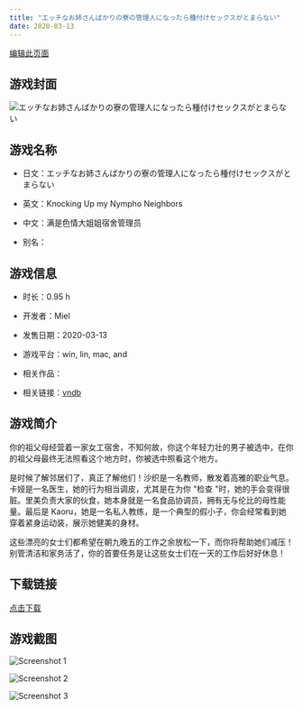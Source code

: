 ```yaml
---
title: "エッチなお姉さんばかりの寮の管理人になったら種付けセックスがとまらない"
date: 2020-03-13
---
```

[编辑此页面](https://github.com/ACG-3/ADV3-source/blob/main/source/_posts/games/%E3%82%A8%E3%83%83%E3%83%81%E3%81%AA%E3%81%8A%E5%A7%89%E3%81%95%E3%82%93%E3%81%B0%E3%81%8B%E3%82%8A%E3%81%AE%E5%AF%AE%E3%81%AE%E7%AE%A1%E7%90%86%E4%BA%BA%E3%81%AB%E3%81%AA%E3%81%A3%E3%81%9F%E3%82%89%E7%A8%AE%E4%BB%98%E3%81%91%E3%82%BB%E3%83%83%E3%82%AF%E3%82%B9%E3%81%8C%E3%81%A8%E3%81%BE%E3%82%89%E3%81%AA%E3%81%84.md)

## 游戏封面

![エッチなお姉さんばかりの寮の管理人になったら種付けセックスがとまらない](https%3A//pan.timero.xyz/onedrive/img_lib_001/%E3%82%A8%E3%83%83%E3%83%81%E3%81%AA%E3%81%8A%E5%A7%89%E3%81%95%E3%82%93%E3%81%B0%E3%81%8B%E3%82%8A%E3%81%AE%E5%AF%AE%E3%81%AE%E7%AE%A1%E7%90%86%E4%BA%BA%E3%81%AB%E3%81%AA%E3%81%A3%E3%81%9F%E3%82%89%E7%A8%AE%E4%BB%98%E3%81%91%E3%82%BB%E3%83%83%E3%82%AF%E3%82%B9%E3%81%8C%E3%81%A8%E3%81%BE%E3%82%89%E3%81%AA%E3%81%84_cover.avif)


## 游戏名称

- 日文：エッチなお姉さんばかりの寮の管理人になったら種付けセックスがとまらない
- 英文：Knocking Up my Nympho Neighbors
- 中文：满是色情大姐姐宿舍管理员

- 别名：


## 游戏信息

- 时长：0.95 h
- 开发者：Miel
- 发售日期：2020-03-13
- 游戏平台：win, lin, mac, and
- 相关作品：

- 相关链接：[vndb](https://vndb.org/v28080)


## 游戏简介

你的祖父母经营着一家女工宿舍，不知何故，你这个年轻力壮的男子被选中，在你的祖父母最终无法照看这个地方时，你被选中照看这个地方。

是时候了解邻居们了，真正了解他们！沙织是一名教师，散发着高雅的职业气息。卡娅是一名医生，她的行为相当调皮，尤其是在为你 "检查 "时，她的手会变得很脏。里美负责大家的伙食，她本身就是一名食品协调员，拥有无与伦比的母性能量。最后是 Kaoru，她是一名私人教练，是一个典型的假小子，你会经常看到她穿着紧身运动装，展示她健美的身材。

这些漂亮的女士们都希望在朝九晚五的工作之余放松一下，而你将帮助她们减压！别管清洁和家务活了，你的首要任务是让这些女士们在一天的工作后好好休息！




## 下载链接

[点击下载](https://pan.timero.xyz/onedrive/adv_lib_001/%E3%82%A8%E3%83%83%E3%83%81%E3%81%AA%E3%81%8A%E5%A7%89%E3%81%95%E3%82%93%E3%81%B0%E3%81%8B%E3%82%8A%E3%81%AE%E5%AF%AE%E3%81%AE%E7%AE%A1%E7%90%86%E4%BA%BA%E3%81%AB%E3%81%AA%E3%81%A3%E3%81%9F%E3%82%89%E7%A8%AE%E4%BB%98%E3%81%91%E3%82%BB%E3%83%83%E3%82%AF%E3%82%B9%E3%81%8C%E3%81%A8%E3%81%BE%E3%82%89%E3%81%AA%E3%81%84)


## 游戏截图


![Screenshot 1](https%3A//pan.timero.xyz/onedrive/img_lib_001/%E3%82%A8%E3%83%83%E3%83%81%E3%81%AA%E3%81%8A%E5%A7%89%E3%81%95%E3%82%93%E3%81%B0%E3%81%8B%E3%82%8A%E3%81%AE%E5%AF%AE%E3%81%AE%E7%AE%A1%E7%90%86%E4%BA%BA%E3%81%AB%E3%81%AA%E3%81%A3%E3%81%9F%E3%82%89%E7%A8%AE%E4%BB%98%E3%81%91%E3%82%BB%E3%83%83%E3%82%AF%E3%82%B9%E3%81%8C%E3%81%A8%E3%81%BE%E3%82%89%E3%81%AA%E3%81%84_Screenshot_1.avif)

![Screenshot 2](https%3A//pan.timero.xyz/onedrive/img_lib_001/%E3%82%A8%E3%83%83%E3%83%81%E3%81%AA%E3%81%8A%E5%A7%89%E3%81%95%E3%82%93%E3%81%B0%E3%81%8B%E3%82%8A%E3%81%AE%E5%AF%AE%E3%81%AE%E7%AE%A1%E7%90%86%E4%BA%BA%E3%81%AB%E3%81%AA%E3%81%A3%E3%81%9F%E3%82%89%E7%A8%AE%E4%BB%98%E3%81%91%E3%82%BB%E3%83%83%E3%82%AF%E3%82%B9%E3%81%8C%E3%81%A8%E3%81%BE%E3%82%89%E3%81%AA%E3%81%84_Screenshot_2.avif)

![Screenshot 3](https%3A//pan.timero.xyz/onedrive/img_lib_001/%E3%82%A8%E3%83%83%E3%83%81%E3%81%AA%E3%81%8A%E5%A7%89%E3%81%95%E3%82%93%E3%81%B0%E3%81%8B%E3%82%8A%E3%81%AE%E5%AF%AE%E3%81%AE%E7%AE%A1%E7%90%86%E4%BA%BA%E3%81%AB%E3%81%AA%E3%81%A3%E3%81%9F%E3%82%89%E7%A8%AE%E4%BB%98%E3%81%91%E3%82%BB%E3%83%83%E3%82%AF%E3%82%B9%E3%81%8C%E3%81%A8%E3%81%BE%E3%82%89%E3%81%AA%E3%81%84_Screenshot_3.avif)

